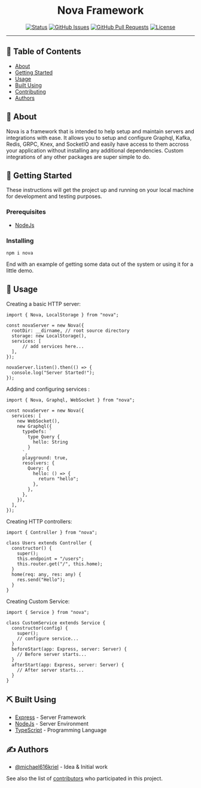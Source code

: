 <h1 align="center">Nova Framework</h1>

<div align="center">

[![Status](https://img.shields.io/badge/status-active-success.svg)]()
[![GitHub Issues](https://img.shields.io/github/issues/michael616kriel/nova-framework.svg)](https://github.com/michael616kriel/nova-framework/issues)
[![GitHub Pull Requests](https://img.shields.io/github/issues-pr/michael616kriel/nova-framework.svg)](https://github.com/michael616kriel/nova-framework/pulls)
[![License](https://img.shields.io/badge/license-MIT-blue.svg)](/LICENSE)

</div>

---

## 📝 Table of Contents

- [About](#about)
- [Getting Started](#getting_started)
- [Usage](#usage)
- [Built Using](#built_using)
- [Contributing](../CONTRIBUTING.md)
- [Authors](#authors)
  <!-- - [TODO](../TODO.md) -->
  <!-- - [Deployment](#deployment) -->
  <!-- - [Acknowledgments](#acknowledgement) -->

## 🧐 About <a name = "about"></a>

Nova is a framework that is intended to help setup and maintain servers and integrations with ease. It allows you to setup and configure Graphql, Kafka, Redis, GRPC, Knex, and SocketIO and easily have access to them accross your application without installing any additional dependencies. Custom integrations of any other packages are super simple to do.

## 🏁 Getting Started <a name = "getting_started"></a>

These instructions will get the project up and running on your local machine for development and testing purposes. 
<!-- See [deployment](#deployment) for notes on how to deploy the project on a live system. -->

### Prerequisites

- [NodeJs](https://nodejs.org/en/)


### Installing

```
npm i nova
```


End with an example of getting some data out of the system or using it for a little demo.

## 🎈 Usage <a name="usage"></a>

Creating a basic HTTP server:

```
import { Nova, LocalStorage } from "nova";

const novaServer = new Nova({
  rootDir: __dirname, // root source directory
  storage: new LocalStorage(),
  services: [
      // add services here...
  ],
});

novaServer.listen().then(() => {
  console.log("Server Started!");
});

```

Adding and configuring services :

```
import { Nova, Graphql, WebSocket } from "nova";

const novaServer = new Nova({
  services: [
    new WebSocket(),
    new Graphql({
      typeDefs: `
        type Query {
          hello: String
        }
      `,
      playground: true,
      resolvers: {
        Query: {
          hello: () => {
            return "hello";
          },
        },
      },
    }),
  ],
});

```

Creating HTTP controllers:

```
import { Controller } from "nova";

class Users extends Controller {
  constructor() {
    super();
    this.endpoint = "/users";
    this.router.get("/", this.home);
  }
  home(req: any, res: any) {
    res.send("Hello");
  }
}
```

Creating Custom Service:

```
import { Service } from "nova";

class CustomService extends Service {
  constructor(config) {
    super();
    // configure service...
  }
  beforeStart(app: Express, server: Server) {
    // Before server starts...
  }
  afterStart(app: Express, server: Server) {
    // After server starts...
  }
}
```

<!--
## 🚀 Deployment <a name = "deployment"></a>

Add additional notes about how to deploy this on a live system. -->

## ⛏️ Built Using <a name = "built_using"></a>

- [Express](https://expressjs.com/) - Server Framework
- [NodeJs](https://nodejs.org/en/) - Server Environment
- [TypeScript](https://www.typescriptlang.org/) - Programming Language

## ✍️ Authors <a name = "authors"></a>

- [@michael616kriel](https://github.com/michael616kriel) - Idea & Initial work

See also the list of [contributors](https://github.com/michael616kriel/nova-framework/contributors) who participated in this project.

<!--
## 🎉 Acknowledgements <a name = "acknowledgement"></a>

- Hat tip to anyone whose code was used
- Inspiration
- References -->
